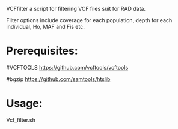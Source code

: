 VCFfilter a script for filtering VCF files suit for RAD data.

Filter options include coverage for each population, depth for each individual, Ho, MAF and Fis etc.  

Prerequisites:
=
#VCFTOOLS https://github.com/vcftools/vcftools

#bgzip https://github.com/samtools/htslib


Usage:
=
Vcf_filter.sh <gzvcf file> <coverage> <minDepth> <Fis> <maf> <out>
